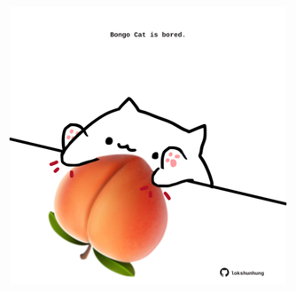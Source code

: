 <!-- built at 11/02/2021, 06:01:52 UTC -->
<p align="center">
  <img width="500" height="500" src="./ReadmeImage.svg">
</p>
